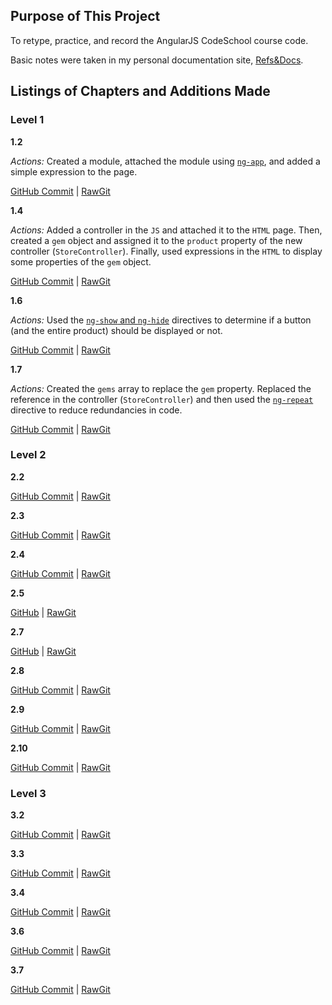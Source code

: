 ## Purpose of This Project

To retype, practice, and record the AngularJS CodeSchool course code.

Basic notes were taken in my personal documentation site, [Refs&Docs](http://emilyserven.net/ref-docs/angular-overview.html).

## Listings of Chapters and Additions Made

### Level 1

**1.2**

*Actions:* Created a module, attached the module using [`ng-app`](http://emilyserven.net/ref-docs/angular-doc-directives.html#ng-app), and added a simple expression to the page.

[GitHub Commit](https://github.com/emilyeserven/testwebsites/tree/f5cd4f4610e80bce3091b3270e4bf5d2296250e3/js/angular/codeschool) | [RawGit](https://rawgit.com/emilyeserven/testwebsites/f5cd4f4610e80bce3091b3270e4bf5d2296250e3/js/angular/codeschool/index.html)

**1.4**

*Actions:* Added a controller in the `JS` and attached it to the `HTML` page. Then, created a `gem` object and assigned it to the `product` property of the new controller (`StoreController`). Finally, used expressions in the `HTML` to display some properties of the `gem` object.

[GitHub Commit](https://github.com/emilyeserven/testwebsites/tree/64409a6e1857c98b5d226febf99f09a3d1421cc8/js/angular/codeschool) | [RawGit](https://rawgit.com/emilyeserven/testwebsites/64409a6e1857c98b5d226febf99f09a3d1421cc8/js/angular/codeschool/index.html)

**1.6**

*Actions:* Used the [`ng-show` and `ng-hide`](http://emilyserven.net/ref-docs/angular-doc-directives.html#ng-show-and-ng-hide) directives to determine if a button (and the entire product) should be displayed or not.

[GitHub Commit](https://github.com/emilyeserven/testwebsites/tree/4f8bbd7f4731668ee091a04b748baef2b0b043b6/js/angular/codeschool) | [RawGit](https://rawgit.com/emilyeserven/testwebsites/4f8bbd7f4731668ee091a04b748baef2b0b043b6/js/angular/codeschool/index.html)

**1.7**

*Actions:* Created the `gems` array to replace the `gem` property. Replaced the reference in the controller (`StoreController`) and then used the [`ng-repeat`](http://emilyserven.net/ref-docs/angular-doc-directives.html#ng-repeat) directive to reduce redundancies in code.

[GitHub Commit](https://github.com/emilyeserven/testwebsites/tree/d3429c0abef0316a185e5d8b39ae60e6cdb8e81b/js/angular/codeschool) | [RawGit](https://rawgit.com/emilyeserven/testwebsites/d3429c0abef0316a185e5d8b39ae60e6cdb8e81b/js/angular/codeschool/index.html)

### Level 2

**2.2**

[GitHub Commit](https://github.com/emilyeserven/testwebsites/tree/3366ab0f053aad2806758c55f3de817d6f3dc92a/js/angular/codeschool) | [RawGit](https://rawgit.com/emilyeserven/testwebsites/3366ab0f053aad2806758c55f3de817d6f3dc92a/js/angular/codeschool/index.html)

**2.3**

[GitHub Commit](https://github.com/emilyeserven/testwebsites/tree/f96371e1aa5f6d30a1faf7a5327e4563c4456a17/js/angular/codeschool) | [RawGit](https://rawgit.com/emilyeserven/testwebsites/f96371e1aa5f6d30a1faf7a5327e4563c4456a17/js/angular/codeschool/index.html)

**2.4**

[GitHub Commit](https://github.com/emilyeserven/testwebsites/tree/58d7584e5e4c7b7f06d20c36a6f0ec5f59eb4ecd/js/angular/codeschool) | [RawGit](https://rawgit.com/emilyeserven/testwebsites/58d7584e5e4c7b7f06d20c36a6f0ec5f59eb4ecd/js/angular/codeschool/index.html)

**2.5**

[GitHub](https://github.com/emilyeserven/testwebsites/tree/ff994238ba6313ae173bbcc7bdf996c399a05ffe/js/angular/codeschool) | [RawGit](https://rawgit.com/emilyeserven/testwebsites/ff994238ba6313ae173bbcc7bdf996c399a05ffe/js/angular/codeschool/index.html)

**2.7**

[GitHub](https://github.com/emilyeserven/testwebsites/tree/639befebbc415d19c3f12db8d641275f8ec0f1cd/js/angular/codeschool) | [RawGit](https://rawgit.com/emilyeserven/testwebsites/639befebbc415d19c3f12db8d641275f8ec0f1cd/js/angular/codeschool/index.html)

**2.8**

[GitHub Commit](https://github.com/emilyeserven/testwebsites/tree/a58a3a9be88375460c3e8216c9f04e9d6cc6d8f6/js/angular/codeschool) | [RawGit](https://rawgit.com/emilyeserven/testwebsites/a58a3a9be88375460c3e8216c9f04e9d6cc6d8f6/js/angular/codeschool/index.html)

**2.9**

[GitHub Commit](https://github.com/emilyeserven/testwebsites/tree/761c7bd4ad93948477449778e7ee45e6167eaaeb/js/angular/codeschool) | [RawGit](https://rawgit.com/emilyeserven/testwebsites/761c7bd4ad93948477449778e7ee45e6167eaaeb/js/angular/codeschool/index.html)

**2.10**

[GitHub Commit](https://github.com/emilyeserven/testwebsites/tree/b62a4a46b75d2e3d69f0c408fb780375e0bc31a3/js/angular/codeschool) | [RawGit](https://rawgit.com/emilyeserven/testwebsites/b62a4a46b75d2e3d69f0c408fb780375e0bc31a3/js/angular/codeschool/index.html)

### Level 3

**3.2**

[GitHub Commit](https://github.com/emilyeserven/testwebsites/21cf1551f6df9ee6887b3136620a1c3181507faf/js/angular/codeschool/index.html) | [RawGit](https://rawgit.com/emilyeserven/testwebsites/21cf1551f6df9ee6887b3136620a1c3181507faf/js/angular/codeschool/index.html)

**3.3**

[GitHub Commit](https://github.com/emilyeserven/testwebsites/tree/be8fab016768a96da48831b09b46b2563fad41a4/js/angular/codeschool) | [RawGit](https://rawgit.com/emilyeserven/testwebsites/be8fab016768a96da48831b09b46b2563fad41a4/js/angular/codeschool/index.html)

**3.4**

[GitHub Commit](https://github.com/emilyeserven/testwebsites/tree/d90efbbca2fd75b5346b54b3361f121e86ccea19/js/angular/codeschool) | [RawGit](https://rawgit.com/emilyeserven/testwebsites/blob/d90efbbca2fd75b5346b54b3361f121e86ccea19/js/angular/codeschool/index.html)

**3.6**

[GitHub Commit](https://github.com/emilyeserven/testwebsites/tree/272973004fef86df79305cfe7afa29901398f310/js/angular/codeschool) | [RawGit](https://rawgit.com/emilyeserven/testwebsites/blob/272973004fef86df79305cfe7afa29901398f310/js/angular/codeschool/index.html)

**3.7**

[GitHub Commit](https://github.com/emilyeserven/testwebsites/tree/5dc8244d0c8ac671c54e2e83eb381abd06943dd9/js/angular/codeschool) | [RawGit](https://rawgit.com/emilyeserven/testwebsites/blob/5dc8244d0c8ac671c54e2e83eb381abd06943dd9/js/angular/codeschool/index.html)

